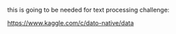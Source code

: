 this is going to be needed for text processing challenge:

https://www.kaggle.com/c/dato-native/data
